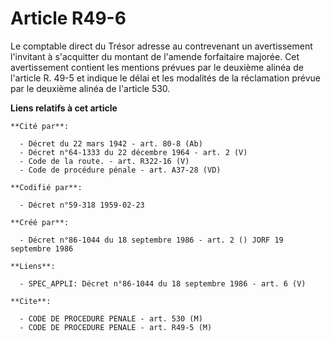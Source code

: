 # Article R49-6

Le comptable direct du Trésor adresse au contrevenant un avertissement l'invitant à s'acquitter du montant de l'amende
forfaitaire majorée. Cet avertissement contient les mentions prévues par le deuxième alinéa de l'article R. 49-5 et indique
le délai et les modalités de la réclamation prévue par le deuxième alinéa de l'article 530.

**Liens relatifs à cet article**

	**Cité par**:

	  - Décret du 22 mars 1942 - art. 80-8 (Ab)
	  - Décret n°64-1333 du 22 décembre 1964 - art. 2 (V)
	  - Code de la route. - art. R322-16 (V)
	  - Code de procédure pénale - art. A37-28 (VD)

	**Codifié par**:

	  - Décret n°59-318 1959-02-23

	**Créé par**:

	  - Décret n°86-1044 du 18 septembre 1986 - art. 2 () JORF 19 septembre 1986

	**Liens**:

	  - SPEC_APPLI: Décret n°86-1044 du 18 septembre 1986 - art. 6 (V)

	**Cite**:

	  - CODE DE PROCEDURE PENALE - art. 530 (M)
	  - CODE DE PROCEDURE PENALE - art. R49-5 (M)

